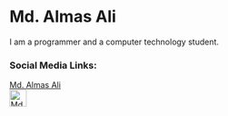 # Md. Almas Ali
I am a programmer and a computer technology student.
<br>
### Social Media Links:
<a href="https://dev.to/almasali">
  <div class="name">Md. Almas Ali</div>
  <img src="https://d2fltix0v2e0sb.cloudfront.net/dev-badge.svg" alt="Md. Almas Ali's DEV Profile" height="30" width="30">
</a>

